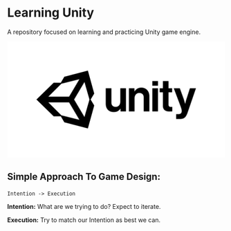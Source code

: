 # Learning Unity
A repository focused on learning and practicing Unity game engine.

<p align='center'>
    <img src='unity-masterbrand-black.png' alt='screenshot' />
</p>

## Simple Approach To Game Design:

```
Intention -> Execution
```

**Intention:** What are we trying to do? Expect to iterate.

**Execution:** Try to match our Intention as best we can.